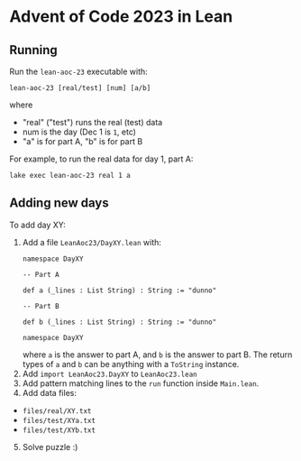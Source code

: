 # Advent of Code 2023 in Lean

## Running

Run the `lean-aoc-23` executable with:

```shell
lean-aoc-23 [real/test] [num] [a/b]
```

where
* "real" ("test") runs the real (test) data
* num is the day (Dec 1 is `1`, etc)
* "a" is for part A, "b" is for part B

For example, to run the real data for day 1, part A:

```shell
lake exec lean-aoc-23 real 1 a
```

## Adding new days

To add day XY:

1. Add a file `LeanAoc23/DayXY.lean` with:
   ```
   namespace DayXY

   -- Part A

   def a (_lines : List String) : String := "dunno"

   -- Part B

   def b (_lines : List String) : String := "dunno"

   namespace DayXY
   ```
   where `a` is the answer to part A, and `b` is the answer to part B.
   The return types of `a` and `b` can be anything with a `ToString` instance.
2. Add `import LeanAoc23.DayXY` to `LeanAoc23.lean`
3. Add pattern matching lines to the `run` function inside `Main.lean`.
4. Add data files:
  * `files/real/XY.txt`
  * `files/test/XYa.txt`
  * `files/test/XYb.txt`
5. Solve puzzle :)
